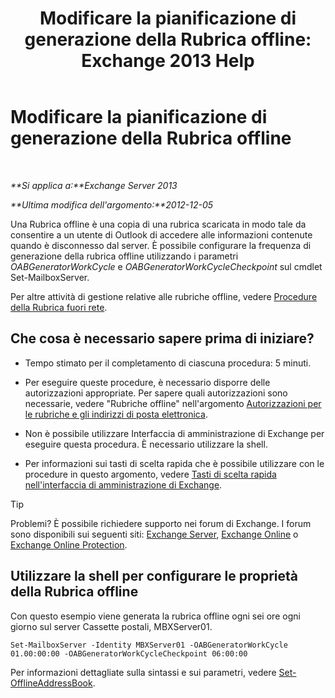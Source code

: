 ﻿---
title: 'Modificare la pianificazione di generazione della Rubrica offline: Exchange 2013 Help'
TOCTitle: Modificare la pianificazione di generazione della Rubrica offline
ms:assetid: d2b4d527-311e-442d-9f1f-54fac8371b80
ms:mtpsurl: https://technet.microsoft.com/it-it/library/Bb124719(v=EXCHG.150)
ms:contentKeyID: 50481729
ms.date: 05/22/2018
mtps_version: v=EXCHG.150
f1_keywords:
- Microsoft.Exchange.Management.SnapIn.Esm.OrganizationConfiguration.Mailbox.OfflineAddressBookGeneralPage
ms.translationtype: MT
---

# Modificare la pianificazione di generazione della Rubrica offline

 

_**Si applica a:**Exchange Server 2013_

_**Ultima modifica dell'argomento:**2012-12-05_

Una Rubrica offline è una copia di una rubrica scaricata in modo tale da consentire a un utente di Outlook di accedere alle informazioni contenute quando è disconnesso dal server. È possibile configurare la frequenza di generazione della rubrica offline utilizzando i parametri *OABGeneratorWorkCycle* e *OABGeneratorWorkCycleCheckpoint* sul cmdlet Set-MailboxServer.

Per altre attività di gestione relative alle rubriche offline, vedere [Procedure della Rubrica fuori rete](offline-address-book-procedures-exchange-2013-help.md).

## Che cosa è necessario sapere prima di iniziare?

  - Tempo stimato per il completamento di ciascuna procedura: 5 minuti.

  - Per eseguire queste procedure, è necessario disporre delle autorizzazioni appropriate. Per sapere quali autorizzazioni sono necessarie, vedere "Rubriche offline" nell'argomento [Autorizzazioni per le rubriche e gli indirizzi di posta elettronica](email-address-and-address-book-permissions-exchange-2013-help.md).

  - Non è possibile utilizzare Interfaccia di amministrazione di Exchange per eseguire questa procedura. È necessario utilizzare la shell.

  - Per informazioni sui tasti di scelta rapida che è possibile utilizzare con le procedure in questo argomento, vedere [Tasti di scelta rapida nell'interfaccia di amministrazione di Exchange](keyboard-shortcuts-in-the-exchange-admin-center-exchange-online-protection-help.md).


> [!TIP]
> Problemi? È possibile richiedere supporto nei forum di Exchange. I forum sono disponibili sui seguenti siti: <A href="https://go.microsoft.com/fwlink/p/?linkid=60612">Exchange Server</A>, <A href="https://go.microsoft.com/fwlink/p/?linkid=267542">Exchange Online</A> o <A href="https://go.microsoft.com/fwlink/p/?linkid=285351">Exchange Online Protection</A>.



## Utilizzare la shell per configurare le proprietà della Rubrica offline

Con questo esempio viene generata la rubrica offline ogni sei ore ogni giorno sul server Cassette postali, MBXServer01.

    Set-MailboxServer -Identity MBXServer01 -OABGeneratorWorkCycle 01.00:00:00 -OABGeneratorWorkCycleCheckpoint 06:00:00 

Per informazioni dettagliate sulla sintassi e sui parametri, vedere [Set-OfflineAddressBook](https://technet.microsoft.com/it-it/library/aa996330\(v=exchg.150\)).

